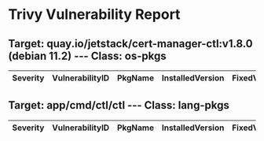 # Trivy Vulnerability Report




## Target: quay.io/jetstack/cert-manager-ctl:v1.8.0 (debian 11.2) --- Class: os-pkgs
|Severity|VulnerabilityID|PkgName|InstalledVersion|FixedVersion|
|--------|---------------|-------|----------------|------------|

## Target: app/cmd/ctl/ctl --- Class: lang-pkgs
|Severity|VulnerabilityID|PkgName|InstalledVersion|FixedVersion|
|--------|---------------|-------|----------------|------------|
